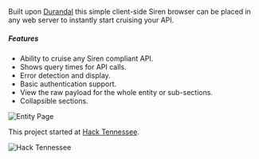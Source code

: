 Built upon [Durandal](http://durandaljs.com/) this simple client-side Siren browser can be placed in any web server to instantly start cruising your API.

##### Features

* Ability to cruise any Siren compliant API.
* Shows query times for API calls.
* Error detection and display.
* Basic authentication support.
* View the raw payload for the whole entity or sub-sections.
* Collapsible sections.

![Entity Page](http://i.imgur.com/XtCHgKQ.png)

This project started at [Hack Tennessee](http://www.hacktennessee.com/).

![Hack Tennessee](http://www.hacktennessee.com/images/logo.png)
